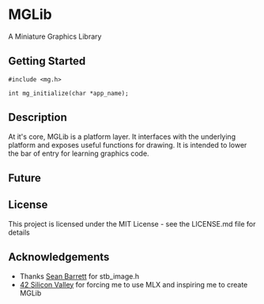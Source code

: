 # MGLib
A Miniature Graphics Library

## Getting Started
```
#include <mg.h>
```
```
int mg_initialize(char *app_name);
```

## Description
At it's core, MGLib is a platform layer. It interfaces with the underlying platform and exposes useful functions for drawing. It is intended to lower the bar of entry for learning graphics code.

## Future

## License
This project is licensed under the MIT License - see the LICENSE.md file for details

## Acknowledgements
* Thanks [Sean Barrett](https://github.com/nothings/stb) for stb_image.h 
* [42 Silicon Valley](http://42.us.org) for forcing me to use MLX and inspiring me to create MGLib